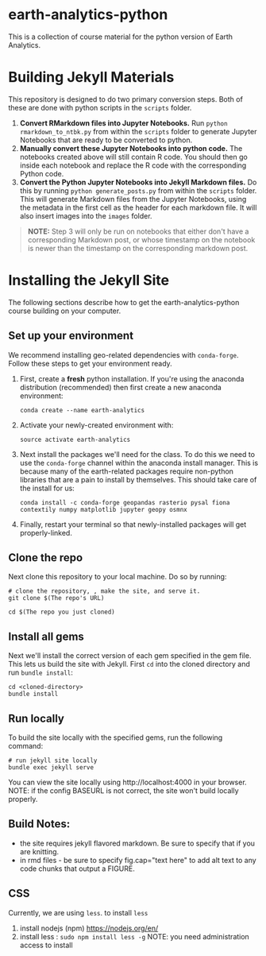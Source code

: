 # earth-analytics-python
This is a collection of course material for the python version of
Earth Analytics.

# Building Jekyll Materials
This repository is designed to do two primary conversion steps. Both of
these are done with python scripts in the `scripts` folder.

1. **Convert RMarkdown files into Jupyter Notebooks.** Run
   `python rmarkdown_to_ntbk.py` from within the `scripts` folder
    to generate Jupyter Notebooks that are ready to be converted to python.
2. **Manually convert these Jupyter Notebooks into python code.**
   The notebooks created above will still contain R code. You should then
   go inside each notebook and replace the R code with the corresponding
   Python code.
3. **Convert the Python Jupyter Notebooks into Jekyll Markdown files.**
   Do this by running `python generate_posts.py` from within the `scripts`
   folder. This will generate Markdown files from the Jupyter Notebooks,
   using the metadata in the first cell as the header for each markdown
   file. It will also insert images into the `images` folder.

> **NOTE:** Step 3 will only be run on notebooks that either don't have
a corresponding Markdown post, or whose timestamp on the notebook is newer
than the timestamp on the corresponding markdown post.

# Installing the Jekyll Site
The following sections describe how to get the earth-analytics-python
course building on your computer.

## Set up your environment

We recommend installing geo-related dependencies with `conda-forge`. Follow
these steps to get your environment ready.

1. First, create a **fresh** python installation. If you're using the anaconda
   distribution (recommended) then first create a new anaconda environment:

    `conda create --name earth-analytics`

2. Activate your newly-created environment with:

    `source activate earth-analytics`

3. Next install the packages we'll need for the class. To do this we need to
   use the `conda-forge` channel within the anaconda install manager. This is
   because many of the earth-related packages require non-python libraries
   that are a pain to install by themselves. This should take care
   of the install for us:

   `conda install -c conda-forge geopandas rasterio pysal fiona contextily numpy matplotlib jupyter geopy osmnx`

4. Finally, restart your terminal so that newly-installed packages will
   get properly-linked.


## Clone the repo

Next clone this repository to your local machine. Do so by running:

```
# clone the repository, , make the site, and serve it.
git clone $(The repo's URL)

cd $(The repo you just cloned)
```

## Install all gems

Next we'll install the correct version of each gem specified in
the gem file. This lets us build the site with Jekyll.
First `cd` into the cloned directory and run `bundle install`:

```
cd <cloned-directory>
bundle install
```

## Run locally

To build the site locally with the specified gems, run the following
command:

```
# run jekyll site locally
bundle exec jekyll serve
```

You can view the site locally using http://localhost:4000 in your browser.
NOTE: if the config BASEURL is not correct, the site won't build locally properly.

## Build Notes:

* the site requires jekyll flavored markdown. Be sure to specify that if you are knitting.
* in rmd files - be sure to specify fig.cap="text here" to add alt text to any code chunks that output a FIGURE.

## CSS

Currently, we are using `less`. to install `less`

1. install nodejs (npm) https://nodejs.org/en/
2. install less : `sudo npm install less -g` NOTE: you need administration access to install 

